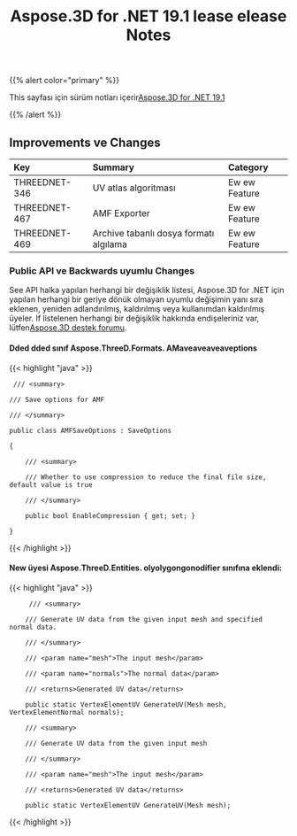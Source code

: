﻿---
title: Aspose.3D for .NET 19.1 lease elease Notes
type: docs
weight: 120
url: /tr/net/aspose-3d-for-net-19-1-release-notes/
---
{{% alert color="primary" %}} 

This sayfası için sürüm notları içerir[Aspose.3D for .NET 19.1](https://www.nuget.org/packages/Aspose.3D/19.1.0)

{{% /alert %}} 
## **Improvements ve Changes**

|**Key**|**Summary**|**Category**|
|:- |:- |:- |
|THREEDNET-346|UV atlas algoritması|Ew ew Feature|
|THREEDNET-467|AMF Exporter|Ew ew Feature|
|THREEDNET-469|Archive tabanlı dosya formatı algılama|Ew ew Feature|
### **Public API ve Backwards uyumlu Changes**
See API halka yapılan herhangi bir değişiklik listesi, Aspose.3D for .NET için yapılan herhangi bir geriye dönük olmayan uyumlu değişimin yanı sıra eklenen, yeniden adlandırılmış, kaldırılmış veya kullanımdan kaldırılmış üyeler. If listelenen herhangi bir değişiklik hakkında endişeleriniz var, lütfen[Aspose.3D destek forumu](https://forum.aspose.com/c/3d).
#### **Dded dded sınıf Aspose.ThreeD.Formats. AMaveaveaveaveptions**


{{< highlight "java" >}}

     /// <summary>

    /// Save options for AMF

    /// </summary>

    public class AMFSaveOptions : SaveOptions

    {

        /// <summary>

        /// Whether to use compression to reduce the final file size, default value is true

        /// </summary>

        public bool EnableCompression { get; set; }

    }

{{< /highlight >}}
#### **New üyesi Aspose.ThreeD.Entities. olyolygongonodifier sınıfına eklendi:**
{{< highlight "java" >}}

         /// <summary>

        /// Generate UV data from the given input mesh and specified normal data.

        /// </summary>

        /// <param name="mesh">The input mesh</param>

        /// <param name="normals">The normal data</param>

        /// <returns>Generated UV data</returns>

        public static VertexElementUV GenerateUV(Mesh mesh, VertexElementNormal normals);

        /// <summary>

        /// Generate UV data from the given input mesh

        /// </summary>

        /// <param name="mesh">The input mesh</param>

        /// <returns>Generated UV data</returns>

        public static VertexElementUV GenerateUV(Mesh mesh);

{{< /highlight >}}




